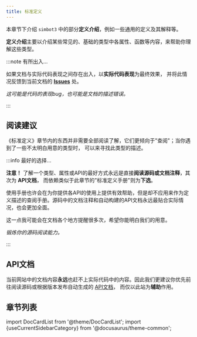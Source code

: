 ```yaml
---
title: 标准定义
---
```


本章节下介绍 `simbot3` 中的部分**定义介绍**，例如一些通用的定义及其解释等。

**定义介绍**主要以介绍某些常见的、基础的类型中各属性、函数等内容，来帮助你理解这些类型。

:::note 有所出入...

如果文档与实际代码表现之间存在出入，以**实际代码表现**为最终效果，
并将此情况反馈到当前文档的 [**Issues**](https://github.com/simple-robot-library/simbot3-website/issues) 处。

_这可能是代码的表现bug，也可能是文档的描述错误。_

:::

## 阅读建议

《标准定义》章节内的东西并非需要全部阅读了解，它们更倾向于"查阅"；当你遇到了一些不太明白用意的类型时，
可以来寻找此类型的描述。

:::info 最好的选择...

**注意！** 了解一个类型、属性或API的最好方式永远是直接**阅读源码或文档注释**，其次为 **API文档**，
而依赖类似于此章节的"标准定义手册"则为**下选**。

使用手册也许会在为你提供各API的使用上提供有效帮助，但是却不应用来作为定义描述的查阅手册。源码中的文档注释和自动构建的API文档永远最贴合实际情况，也会更加全面。

这一点我可能会在文档各个地方提醒很多次，希望你能明白我们的用意。

_锻炼你的源码阅读能力。_

:::

## API文档

当前网站中的文档内容**永远**也赶不上实际代码中的内容。因此我们更建议你优先前往阅读源码或根据版本发布自动生成的 [API文档](https://docs.simbot.forte.love)，
而仅以此站为**辅助**作用。


## 章节列表

import DocCardList from '@theme/DocCardList';
import {useCurrentSidebarCategory} from '@docusaurus/theme-common';

<DocCardList items={useCurrentSidebarCategory().items}/>

